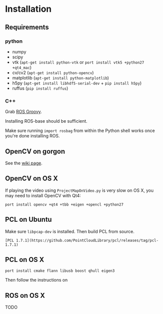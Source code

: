 # Installation

## Requirements

### python

- numpy
- scipy
- vtk (`apt-get install python-vtk` or `port install vtk5 +python27 +qt4_mac`)
- cv/cv2 (`apt-get install python-opencv`)
- matplotlib (`apt-get install python-matplotlib`)
- h5py (`apt-get install libhdf5-serial-dev` + `pip install h5py`)
- ruffus (`pip install ruffus`)

### C++

Grab [ROS Groovy](http://wiki.ros.org/groovy/Installation/Ubuntu).

Installing ROS-base should be sufficient.

Make sure running `import rosbag` from within the Python shell works once
you're done installing ROS.

## OpenCV on gorgon

See the [wiki page](https://github.com/sameeptandon/sail-car-log/wiki/Installing-opencv-on-gorgon).

## OpenCV on OS X

If playing the video using `ProjectMapOnVideo.py` is very slow on OS X,
you may need to install OpenCV with Qt4:

`port install opencv +qt4 +tbb +eigen +opencl +python27`

## PCL on Ubuntu

Make sure `libpcap-dev` is installed. Then build PCL from source.

    [PCL 1.7.1](https://github.com/PointCloudLibrary/pcl/releases/tag/pcl-1.7.1)

## PCL on OS X

`port install cmake flann libusb boost qhull eigen3`

Then follow the instructions on

## ROS on OS X

TODO
